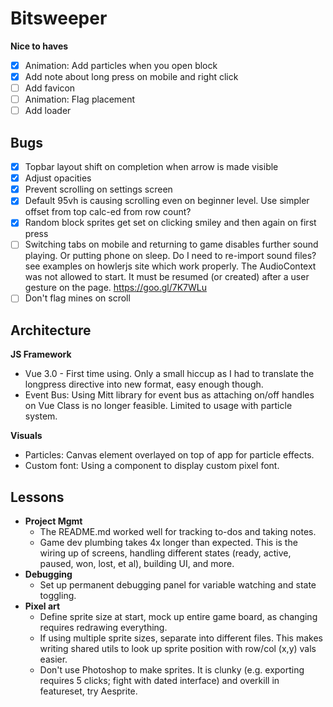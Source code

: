 # Bitsweeper

**Nice to haves**
- [x] Animation: Add particles when you open block
- [x] Add note about long press on mobile and right click
- [ ] Add favicon
- [ ] Animation: Flag placement
- [ ] Add loader

## Bugs
- [x] Topbar layout shift on completion when arrow is made visible
- [x] Adjust opacities
- [x] Prevent scrolling on settings screen
- [x] Default 95vh is causing scrolling even on beginner level. Use simpler offset from top calc-ed from row count?
- [x] Random block sprites get set on clicking smiley and then again on first press
- [ ] Switching tabs on mobile and returning to game disables further sound playing. Or putting phone on sleep. Do I need to re-import sound files? see examples on howlerjs site which work properly.
The AudioContext was not allowed to start. It must be resumed (or created) after a user gesture on the page. https://goo.gl/7K7WLu
- [ ] Don't flag mines on scroll

## Architecture

**JS Framework**
- Vue 3.0 - First time using. Only a small hiccup as I had to translate the longpress directive into new format, easy enough though.
- Event Bus: Using Mitt library for event bus as attaching on/off handles on Vue Class is no longer feasible. Limited to usage with particle system.

**Visuals**
- Particles: Canvas element overlayed on top of app for particle effects.
- Custom font: Using a component to display custom pixel font.

## Lessons


- **Project Mgmt**
  - The README.md worked well for tracking to-dos and taking notes.
  - Game dev plumbing takes 4x longer than expected. This is the wiring up of screens, handling different states (ready, active, paused, won, lost, et al), building UI, and more.
- **Debugging**
  - Set up permanent debugging panel for variable watching and state toggling.
- **Pixel art**
  - Define sprite size at start, mock up entire game board, as changing requires redrawing everything.
  - If using multiple sprite sizes, separate into different files. This makes writing shared utils to look up sprite position with row/col (x,y) vals easier.
  - Don't use Photoshop to make sprites. It is clunky (e.g. exporting requires 5 clicks; fight with dated interface) and overkill in featureset, try Aesprite.

